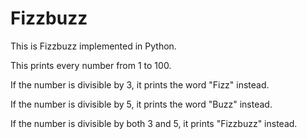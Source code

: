 # Fizzbuzz

This is Fizzbuzz implemented in Python.

This prints every number from 1 to 100. 

If the number is divisible by 3, it prints the word "Fizz" instead. 

If the number is divisible by 5, it prints the word "Buzz" instead. 

If the number is divisible by both 3 and 5, it prints "Fizzbuzz" instead.
